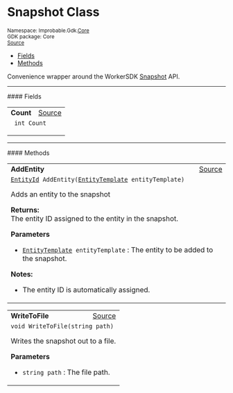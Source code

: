 
# Snapshot Class
<sup>
Namespace: Improbable.Gdk.<a href="{{urlRoot}}/api/core-index">Core</a><br/>
GDK package: Core<br/>
<a href="https://www.github.com/spatialos/gdk-for-unity/blob/c62f1703b591ee684fba123ba0dc6c231eca5126/workers/unity/Packages/io.improbable.gdk.core/Utility/Snapshot.cs/#L10">Source</a>
<style>
a code {
                    padding: 0em 0.25em!important;
}
code {
                    background-color: #ffffff!important;
}
</style>
</sup>
<nav id="pageToc" class="page-toc"><ul><li><a href="#fields">Fields</a>
<li><a href="#methods">Methods</a>
</ul></nav>

</p>



<p>Convenience wrapper around the WorkerSDK <a href="{{urlRoot}}/api/core/snapshot">Snapshot</a> API. </p>








</p>
<hr style="width:100%; border-top-color:#d8d8d8" />
#### Fields


</p>




<table width="100%">
    <tr>
        <td style="border-right:none"><a id="count"></a><b>Count</b></td>
        <td style="border-left:none; text-align:right"><a href="https://www.github.com/spatialos/gdk-for-unity/blob/c62f1703b591ee684fba123ba0dc6c231eca5126/workers/unity/Packages/io.improbable.gdk.core/Utility/Snapshot.cs/#L14">Source</a></td>
    </tr>
    <tr>
        <td colspan="2">
<code> int Count</code></p>


</td>
    </tr>
</table>








</p>
<hr style="width:100%; border-top-color:#d8d8d8" />
#### Methods


</p>




<table width="100%">
    <tr>
        <td style="border-right:none"><a id="addentity-entitytemplate"></a><b>AddEntity</b></td>
        <td style="border-left:none; text-align:right"><a href="https://www.github.com/spatialos/gdk-for-unity/blob/c62f1703b591ee684fba123ba0dc6c231eca5126/workers/unity/Packages/io.improbable.gdk.core/Utility/Snapshot.cs/#L24">Source</a></td>
    </tr>
    <tr>
        <td colspan="2">
<code><a href="{{urlRoot}}/api/core/entity-id">EntityId</a> AddEntity(<a href="{{urlRoot}}/api/core/entity-template">EntityTemplate</a> entityTemplate)</code></p>
Adds an entity to the snapshot 
</p><b>Returns:</b></br>The entity ID assigned to the entity in the snapshot.

</p>

<b>Parameters</b>

<ul>
<li><code><a href="{{urlRoot}}/api/core/entity-template">EntityTemplate</a> entityTemplate</code> : The entity to be added to the snapshot.</li>
</ul>



</p>

<b>Notes:</b>

<ul>
<li>The entity ID is automatically assigned. </li>
</ul>




</td>
    </tr>
</table>


<table width="100%">
    <tr>
        <td style="border-right:none"><a id="writetofile-string"></a><b>WriteToFile</b></td>
        <td style="border-left:none; text-align:right"><a href="https://www.github.com/spatialos/gdk-for-unity/blob/c62f1703b591ee684fba123ba0dc6c231eca5126/workers/unity/Packages/io.improbable.gdk.core/Utility/Snapshot.cs/#L35">Source</a></td>
    </tr>
    <tr>
        <td colspan="2">
<code>void WriteToFile(string path)</code></p>
Writes the snapshot out to a file. 


</p>

<b>Parameters</b>

<ul>
<li><code>string path</code> : The file path.</li>
</ul>





</td>
    </tr>
</table>





